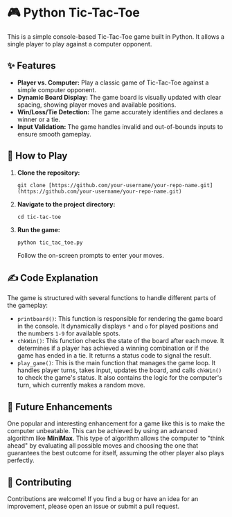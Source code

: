 # 🎮 Python Tic-Tac-Toe

This is a simple console-based Tic-Tac-Toe game built in Python. It allows a single player to play against a computer opponent.

## ✨ Features

* **Player vs. Computer:** Play a classic game of Tic-Tac-Toe against a simple computer opponent.
* **Dynamic Board Display:** The game board is visually updated with clear spacing, showing player moves and available positions.
* **Win/Loss/Tie Detection:** The game accurately identifies and declares a winner or a tie.
* **Input Validation:** The game handles invalid and out-of-bounds inputs to ensure smooth gameplay.

## 🚀 How to Play

1.  **Clone the repository:**
    ```
    git clone [https://github.com/your-username/your-repo-name.git](https://github.com/your-username/your-repo-name.git)
    ```
2.  **Navigate to the project directory:**
    ```
    cd tic-tac-toe
    ```
3.  **Run the game:**
    ```
    python tic_tac_toe.py
    ```
    Follow the on-screen prompts to enter your moves.

## ✍️ Code Explanation

The game is structured with several functions to handle different parts of the gameplay:

* `printboard()`: This function is responsible for rendering the game board in the console. It dynamically displays `*` and `o` for played positions and the numbers `1-9` for available spots.
* `chkWin()`: This function checks the state of the board after each move. It determines if a player has achieved a winning combination or if the game has ended in a tie. It returns a status code to signal the result.
* `play_game()`: This is the main function that manages the game loop. It handles player turns, takes input, updates the board, and calls `chkWin()` to check the game's status. It also contains the logic for the computer's turn, which currently makes a random move.

## 🔮 Future Enhancements

One popular and interesting enhancement for a game like this is to make the computer unbeatable. This can be achieved by using an advanced algorithm like **MiniMax**. This type of algorithm allows the computer to "think ahead" by evaluating all possible moves and choosing the one that guarantees the best outcome for itself, assuming the other player also plays perfectly.

## 🤝 Contributing

Contributions are welcome! If you find a bug or have an idea for an improvement, please open an issue or submit a pull request.
